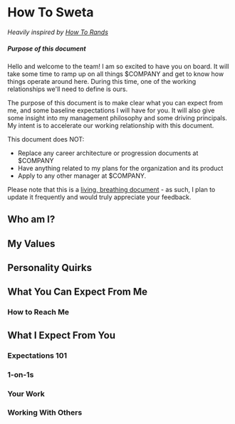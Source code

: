 # How To Sweta

_Heavily inspired by [How To Rands](http://randsinrepose.com/archives/how-to-rands/)_

##### Purpose of this document

Hello and welcome to the team! I am so excited to have you on board. It will take some time to ramp up on all things $COMPANY and get to know how things operate around here. During this time, one of the working relationships we'll need to define is ours.

The purpose of this document is to make clear what you can expect from me, and some baseline expectations I will have for you. It will also give some insight into my management philosophy and some driving principals. My intent is to accelerate our working relationship with this document.

This document does NOT:
* Replace any career architecture or progression documents at $COMPANY
* Have anything related to my plans for the organization and its product
* Apply to any other manager at $COMPANY.

Please note that this is a [living, breathing document](https://github.com/swetavajjhala/sweta-manager-readme/blob/master/sweta-manager-readme.md) - as such, I plan to update it frequently and would truly appreciate your feedback.


## Who am I?

## My Values

## Personality Quirks


## What You Can Expect From Me


### How to Reach Me




## What I Expect From You

### Expectations 101

### 1-on-1s

### Your Work

### Working With Others